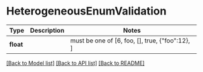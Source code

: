# HeterogeneousEnumValidation

Type | Description | Notes
------------- | ------------- | -------------
**float** |  |  must be one of [6, foo, [], true, {"foo":12}, ]

[[Back to Model list]](../README.md#documentation-for-models) [[Back to API list]](../README.md#documentation-for-api-endpoints) [[Back to README]](../README.md)

